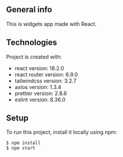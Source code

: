 ## General info
This is widgets app made with React.
	
## Technologies
Project is created with:
* react version: 18.2.0
* react router version: 6.9.0
* tailwindcss version: 3.2.7
* axios version: 1.3.4
* prettier version: 2.8.6
* eslint version: 8.36.0

	
## Setup
To run this project, install it locally using npm:
```
$ npm install
$ npm start
```
